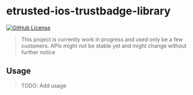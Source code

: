 etrusted-ios-trustbadge-library
===
[![GitHub License](https://img.shields.io/badge/license-MIT-lightgrey.svg)](https://github.com/trustedshops-public/etrusted-ios-trustbadge-library/blob/main/LICENSE)

> This project is currently work in progress and used only be a few
> customers. APIs might not be stable yet and might change without
> further notice

## Usage

> TODO: Add usage

